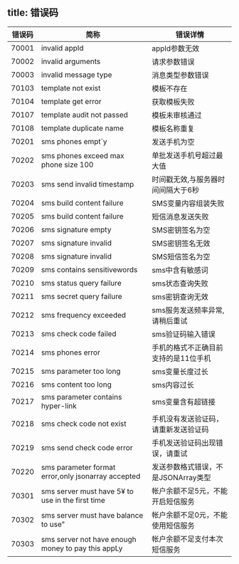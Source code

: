 title:  错误码
---

| 错误码 | 简称 | 错误详情 |
| ------------- | -------------- | ------------ |
|70001|invalid appId|appId参数无效|
|70002|invalid arguments|请求参数错误|
|70003|invalid message type|消息类型参数错误|
|70103|template not exist|模板不存在|
|70104|template get error|获取模板失败|
|70107|template audit not passed|模板未审核通过|
|70108|template duplicate name|模板名称重复|
|70201|sms phones empt`y|发送手机为空|
|70202|sms phones exceed max phone size 100|单批发送手机号超过最大值|
|70203|sms send invalid timestamp|时间戳无效,与服务器时间间隔大于6秒|
|70204|sms build content failure|SMS变量内容组装失败|
|70205|sms build content failure|短信消息发送失败|
|70206|sms signature empty|SMS密钥签名为空|
|70207|sms signature invalid|SMS密钥签名无效|
|70208|sms signature invalid|SMS短信签名为空|
|70209|sms contains sensitivewords|sms中含有敏感词|
|70210|sms status query failure|sms状态查询失败|
|70211|sms secret query failure|sms密钥查询无效|
|70212|sms frequency exceeded|sms服务发送频率异常,请稍后重试|
|70213|sms check code failed|sms验证码输入错误|
|70214|sms phones error|手机的格式不正确目前支持的是11位手机|
|70215|sms parameter too long|sms变量长度过长|
|70216|sms content too long|sms内容过长|
|70217|sms parameter contains hyper-link|sms变量含有超链接|
|70218|sms check code not exist|手机没有发送验证码，请重新发送验证码|
|70219|sms send check code error|手机发送验证码出现错误，请重试|
|70220|sms parameter format error,only jsonarray accepted|发送参数格式错误，不是JSONArray类型|
|70301|sms server must have 5¥ to use in the first time|帐户余额不足5元，不能开启短信服务|
|70302|sms server must have balance to use"|帐户余额不足0元，不能使用短信服务|
|70303|sms server not have enough money to pay this appLy|帐户余额不足支付本次短信服务|